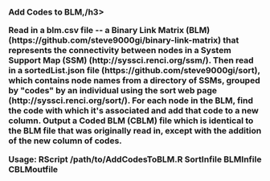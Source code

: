 <h3>Add Codes to BLM,/h3>

<p>Read in a blm.csv file -- a Binary Link Matrix (BLM)
(https://github.com/steve9000gi/binary-link-matrix) that
represents the connectivity between nodes in a System Support Map (SSM)
(http://syssci.renci.org/ssm/). Then read in a sortedList.json file
(https://github.com/steve9000gi/sort), which contains node names from a
directory of SSMs, grouped by "codes" by an individual using the sort web page
(http://syssci.renci.org/sort/). For each node in the BLM, find the code with 
which it's associated and add that code to a new column. Output a Coded BLM
(CBLM) file which is identical to the BLM file that was originally read in,
except with the addition of the new column of codes.</p>

<p>Usage: RScript /path/to/AddCodesToBLM.R SortInfile BLMInfile CBLMoutfile</p>
